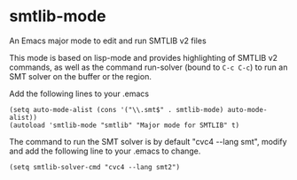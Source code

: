 smtlib-mode
===========

An Emacs major mode to edit and run SMTLIB v2 files

This mode is based on lisp-mode and provides highlighting of SMTLIB v2 commands, as well as the command run-solver (bound to `C-c C-c`) to run an SMT solver on the buffer or the region.

Add the following lines to your .emacs 
```
(setq auto-mode-alist (cons '("\\.smt$" . smtlib-mode) auto-mode-alist))
(autoload 'smtlib-mode "smtlib" "Major mode for SMTLIB" t)
```

The command to run the SMT solver is by default "cvc4 --lang smt", modify and add the following line to your .emacs to change.

```
(setq smtlib-solver-cmd "cvc4 --lang smt2")
```
